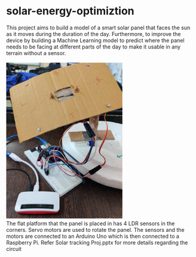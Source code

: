 # solar-energy-optimiztion
This project aims to build a model of a smart solar panel that faces the sun as it moves during the duration of the day. Furthermore, to improve the device by building a Machine Learning model to predict where the panel needs to be facing at different parts of the day to make it usable in any terrain without a sensor. <br/>
<br/>
![solar](/Doc/demo_solar.png)
<br/>
The flat platform that the panel is placed in has 4 LDR sensors in the corners. Servo motors are used to rotate the panel. The sensors and the motors are connected to an Arduino Uno which is then connected to a Raspberry Pi. Refer Solar tracking Proj.pptx for more details regarding the circuit
